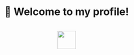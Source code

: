 <div align="center">
  <h1>👋 Welcome to my profile!</h1><br>
<img src="https://visitor-badge.laobi.icu/badge?page_id=turkwr" weight="25" height="50">
</div>
